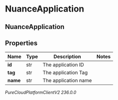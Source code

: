 # NuanceApplication

## NuanceApplication

## Properties

|Name | Type | Description | Notes|
|------------ | ------------- | ------------- | -------------|
| **id** | str | The application ID | |
| **tag** | str | The application Tag | |
| **name** | str | The application name | |



_PureCloudPlatformClientV2 236.0.0_

